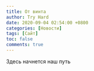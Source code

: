 ```yaml
---
title: От винта
author: Try Hard
date: 2020-09-04 02:54:00 +0800
categories: [Новости]
tags: [Сайт]
toc: false
comments: true
---
```


Здесь начнется наш путь
